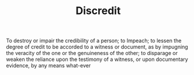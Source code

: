 ---
title: Discredit
letter: D
permalink: "/definitions/bld-discredit.html"
body: To destroy or impair the credibility of a person; to Impeach; to lessen the
  degree of credit to be accorded to a witness or document, as by impugning the veracity
  of the one or the genuineness of the other; to disparage or weaken the reliance
  upon the testimony of a witness, or upon documentary evidence, by any means what-ever
published_at: '2018-07-07'
source: Black's Law Dictionary 2nd Ed (1910)
layout: post
---